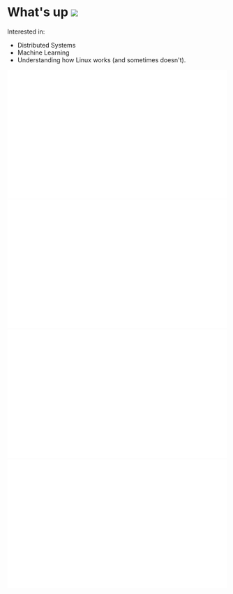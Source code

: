  # What's up <img src="https://github.com/TheDudeThatCode/TheDudeThatCode/blob/master/Assets/Developer.gif" width="50px">

Interested in:
- Distributed Systems 
- Machine Learning  
- Understanding how Linux works (and sometimes doesn't).

![](https://raw.githubusercontent.com/0x14Rp/gh-stats/master/generated/overview.svg#gh-dark-mode-only)
![](https://raw.githubusercontent.com/0x14Rp/gh-stats/master/generated/overview.svg#gh-light-mode-only)
![](https://raw.githubusercontent.com/0x14Rp/gh-stats/master/generated/languages.svg#gh-dark-mode-only)
![](https://raw.githubusercontent.com/0x14Rp/gh-stats/master/generated/languages.svg#gh-light-mode-only)









  

